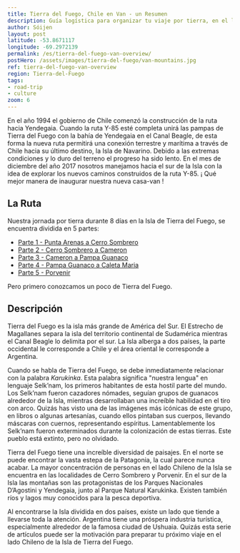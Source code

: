```yaml
---
title: Tierra del Fuego, Chile en Van - un Resumen
description: Guía logística para organizar tu viaje por tierra, en el lado Chileno de Tierra del Fuego.
author: Sóijen
layout: post
latitude: -53.8671117
longitude: -69.2972139
permalink: /es/tierra-del-fuego-van-overview/
postHero: /assets/images/tierra-del-fuego/van-mountains.jpg
ref: tierra-del-fuego-van-overview
region: Tierra-del-Fuego
tags:
- road-trip
- culture
zoom: 6
---
```

En el año 1994 el gobierno de Chile comenzó la construcción de la ruta hacia Yendegaia. Cuando la ruta Y-85 esté completa unirá las pampas de Tierra del Fuego con la bahía de Yendegaia en el Canal Beagle, de esta forma la nueva ruta permitirá una conexión terrestre y marítima a través de Chile hacia su último destino, la Isla de Navarino. Debido a las extremas condiciones y lo duro del terreno el progreso ha sido lento. En el mes de diciembre del año 2017 nosotros manejamos hacia el sur de la Isla con la idea de explorar los nuevos caminos construidos de la ruta Y-85.
¡ Qué mejor manera de inaugurar nuestra nueva casa-van !

<h2>La Ruta</h2>

Nuestra jornada por tierra durante 8 días en la Isla de Tierra del Fuego, se encuentra dividida en 5 partes:
<ul class="post-stats bullets">
  <li><a href="/es/TDF-part-1-punta-arenas-cerro-sombrero/">Parte 1 - Punta Arenas a Cerro Sombrero</a></li>
  <li><a href="/es/TDF-part-2-cerro-sombrero-cameron/">Parte 2 - Cerro Sombrero a Cameron</a></li>
  <li><a href="/es/TDF-part-3-cameron-pampa-guanaco/">Parte 3 - Cameron a Pampa Guanaco</a></li>
  <li><a href="/es/TDF-part-4-pampa-guanaco-caleta-maria/">Parte 4 - Pampa Guanaco a Caleta Maria</a></li>
  <li><a href="/es/TDF-part-5-porvenir/">Parte 5 - Porvenir</a></li>
</ul>

Pero primero conozcamos un poco de Tierra del Fuego.

<h2>Descripción</h2>

Tierra del Fuego es la isla más grande de América del Sur. El Estrecho de Magallanes separa la isla del territorio continental de Sudamérica mientras el Canal Beagle lo delimita por el sur. La Isla alberga a dos países, la parte occidental le corresponde a Chile y el área oriental le corresponde a Argentina.

Cuando se habla de Tierra del Fuego, se debe inmediatamente relacionar con la palabra <em>Karukinka</em>. Esta palabra significa "nuestra lengua" en lenguaje Selk’nam, los primeros habitantes de esta hostil parte del mundo. Los Selk’nam fueron cazadores nómades, seguían grupos de guanacos alrededor de la Isla, mientras desarrollaban una increíble habilidad en el tiro con arco. Quizás has visto una de las imágenes más icónicas de este grupo, en libros o algunas artesanías, cuando ellos pintaban sus cuerpos, llevando máscaras con cuernos, representando espíritus. Lamentablemente los Selk’nam fueron exterminados durante la colonización de estas tierras. Este pueblo está extinto, pero no olvidado.

Tierra del Fuego tiene una increíble diversidad de paisajes. En el norte se puede encontrar la vasta estepa de la Patagonia, la cual parece nunca acabar. La mayor concentración de personas en el lado Chileno de la Isla se encuentra en las localidades de Cerro Sombrero y Porvenir. En el sur de la Isla las montañas son las protagonistas de los Parques Nacionales D’Agostini y Yendegaia, junto al Parque Natural Karukinka. Existen también ríos y lagos muy conocidos para la pesca deportiva.

Al encontrarse la Isla dividida en dos países, existe un lado que tiende a llevarse toda la atención. Argentina tiene una próspera industria turística, especialmente alrededor de la famosa ciudad de Ushuaia. Quizás esta serie de artículos puede ser la motivación para preparar tu próximo viaje en el lado Chileno de la Isla de Tierra del Fuego.
